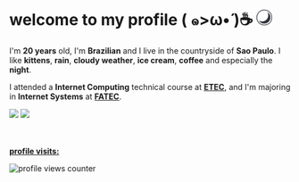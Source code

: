 <h1>
  welcome to my profile ( ๑>ω•́ )☕
  <img src='./moon.svg' alt='moon' width='28rem'>
</h1>

I'm **20 years** old, I'm **Brazilian** and I live in the countryside of **Sao Paulo**. I like **kittens**, **rain**, **cloudy weather**, **ice cream**, **coffee** and especially the **night**.

I attended a **Internet Computing** technical course at **[ETEC](https://www.cps.sp.gov.br/sobre-o-centro-paula-souza/)**, and I'm majoring in **Internet Systems** at **[FATEC](https://www.cps.sp.gov.br/sobre-o-centro-paula-souza/)**.

<div>
  <img src=https://github-readme-stats.vercel.app/api?username=meawcafe&border_color=23232f&show_icons=true&bg_color=40,23232f,23232f&border_radius=12&title_color=ff578b&text_color=fff /> 
  <img src=https://github-readme-stats.vercel.app/api/top-langs/?username=meawcafe&layout=compact&border_color=23232f&bg_color=40,23232f,23232f&border_radius=12&title_color=ff578b&text_color=fff /> 
</div>

<br/>
<br/>
 
**[profile visits:](#)**

![profile views counter](https://count.getloli.com/get/@meawcafe?theme=rule34)
